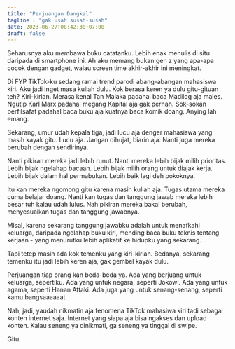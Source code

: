 ```yaml
---
title: "Perjuangan Dangkal"
tagline : "gak usah susah-susah"
date: 2023-06-27T08:42:30+07:00
draft: false
---
```


Seharusnya aku membawa buku catatanku. Lebih enak menulis di situ daripada di smartphone ini. Ah aku memang bukan gen z yang apa-apa cocok dengan gadget, walau screen time akhir-akhir ini meningkat.

Di FYP TikTok-ku sedang ramai trend parodi abang-abangan mahasiswa kiri. Aku jadi inget masa kuliah dulu. Kok berasa keren ya dulu gitu-gituan teh? Kiri-kirian. Merasa kenal Tan Malaka padahal baca Madilog aja males. Ngutip Karl Marx padahal megang Kapital aja gak pernah. Sok-sokan berfilsafat padahal baca buku aja kuatnya baca komik doang. Anying lah emang.

Sekarang, umur udah kepala tiga, jadi lucu aja denger mahasiswa yang masih kayak gitu. Lucu aja. Jangan dihujat, biarin aja. Nanti juga mereka berubah dengan sendirinya.

Nanti pikiran mereka jadi lebih runut. Nanti mereka lebih bijak milih prioritas. Lebih bijak ngelahap bacaan. Lebih bijak milih orang untuk diajak kerja. Lebih bijak dalam hal permabukan. Lebih baik lagi deh pokoknya.

Itu kan mereka ngomong gitu karena masih kuliah aja. Tugas utama mereka cuma belajar doang. Nanti kan tugas dan tanggung jawab mereka lebih besar tuh kalau udah lulus. Nah pikiran mereka bakal berubah, menyesuaikan tugas dan tanggung jawabnya.

Misal, karena sekarang tanggung jawabku adalah untuk menafkahi keluarga, daripada ngelahap buku kiri, mending baca buku teknis tentang kerjaan - yang menurutku lebih aplikatif ke hidupku yang sekarang.

Tapi tetep masih ada kok temenku yang kiri-kirian. Bedanya, sekarang temenku itu jadi lebih keren aja, gak gembel kayak dulu.

Perjuangan tiap orang kan beda-beda ya. Ada yang berjuang untuk keluarga, sepertiku. Ada yang untuk negara, seperti Jokowi. Ada yang untuk agama, seperti Hanan Attaki. Ada juga yang untuk senang-senang, seperti kamu bangsaaaaaat.

Nah, jadi, yaudah nikmatin aja fenomena TikTok mahasiwa kiri tadi sebagai konten internet saja. Internet yang siapa aja bisa ngakses dan upload konten. Kalau seneng ya dinikmati, ga seneng ya tinggal di swipe.

Gitu.